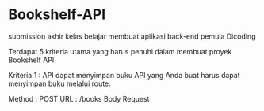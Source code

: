 # Bookshelf-API
submission akhir kelas belajar membuat aplikasi back-end pemula Dicoding

Terdapat 5 kriteria utama yang harus penuhi dalam membuat proyek Bookshelf API.

Kriteria 1 : API dapat menyimpan buku
API yang Anda buat harus dapat menyimpan buku melalui route:

Method : POST
URL : /books
Body Request

